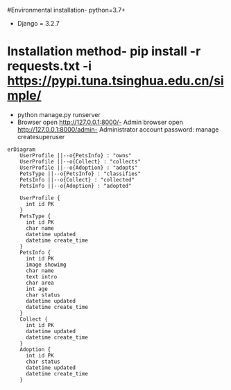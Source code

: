 #Environmental installation- python=3.7+
- Django = 3.2.7

# Installation method- pip install -r requests.txt -i https://pypi.tuna.tsinghua.edu.cn/simple/
- python manage.py runserver 
- Browser open http://127.0.0.1:8000/- Admin browser open http://127.0.0.1:8000/admin- Administrator account password: manage createsuperuser
```mermaid
erDiagram
    UserProfile ||--o{PetsInfo} : "owns"
    UserProfile ||--o{Collect} : "collects"
    UserProfile ||--o{Adoption} : "adopts"
    PetsType ||--o{PetsInfo} : "classifies"
    PetsInfo ||--o{Collect} : "collected"
    PetsInfo ||--o{Adoption} : "adopted"

    UserProfile {
      int id PK
    }
    PetsType {
      int id PK
      char name
      datetime updated
      datetime create_time
    }
    PetsInfo {
      int id PK
      image showimg
      char name
      text intro
      char area
      int age
      char status
      datetime updated
      datetime create_time
    }
    Collect {
      int id PK
      datetime updated
      datetime create_time
    }
    Adoption {
      int id PK
      char status
      datetime updated
      datetime create_time
    }
```
